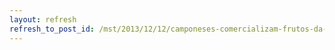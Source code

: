 ```yaml
---
layout: refresh
refresh_to_post_id: /mst/2013/12/12/camponeses-comercializam-frutos-da-reforma-agrria-em-porto-calvo
---
```

